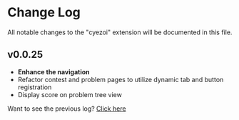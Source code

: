 # Change Log

All notable changes to the "cyezoi" extension will be documented in this file.

## v0.0.25

- **Enhance the navigation**
- Refactor contest and problem pages to utilize dynamic tab and button registration
- Display score on problem tree view

Want to see the previous log? [Click here](https://github.com/CYEZOI/cyezoi-helper/commits/main/CHANGELOG.md)
